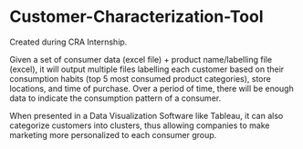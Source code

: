 # Customer-Characterization-Tool

Created during CRA Internship.

Given a set of consumer data (excel file) + product name/labelling file (excel), it will output multiple files labelling each customer based on their consumption habits (top 5 most consumed product categories), store locations, and time of purchase. Over a period of time, there will be enough data to indicate the consumption pattern of a consumer.

When presented in a Data Visualization Software like Tableau, it can also categorize customers into clusters, thus allowing companies to make marketing more personalized to each consumer group. 
